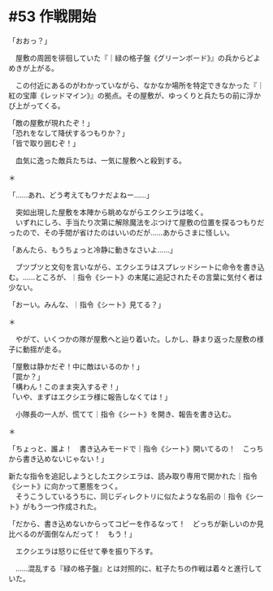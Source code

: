 # #53 作戦開始
「おおっ？」

　屋敷の周囲を徘徊していた『｜緑の格子盤《グリーンボード》』の兵からどよめきが上がる。

　この付近にあるのがわかっていながら、なかなか場所を特定できなかった『｜紅の宝庫《レッドマイン》』の拠点。その屋敷が、ゆっくりと兵たちの前に浮かび上がってくる。

「敵の屋敷が現れたぞ！」  
「恐れをなして降伏するつもりか？」  
「皆で取り囲むぞ！」

　血気に逸った敵兵たちは、一気に屋敷へと殺到する。

＊

「……あれ、どう考えてもワナだよねー……」

　突如出現した屋敷を本陣から眺めながらエクシエラは呟く。  
　いずれにしろ、手当たり次第に解除魔法をぶつけて屋敷の位置を探るつもりだったので、その手間が省けたのはいいのだが……あからさまに怪しい。

「あんたら、もうちょっと冷静に動きなさいよ……」

　ブツブツと文句を言いながら、エクシエラはスプレッドシートに命令を書き込む。……ところが、｜指令《シート》の末尾に追記されたその言葉に気付く者は少ない。

「おーい。みんな、｜指令《シート》見てる？」

＊

　やがて、いくつかの隊が屋敷へと辿り着いた。しかし、静まり返った屋敷の様子に動揺が走る。

「屋敷は静かだぞ！中に敵はいるのか！」  
「罠か？」  
「構わん！このまま突入するぞ！」  
「いや、まずはエクシエラ様に報告しなくては！」

　小隊長の一人が、慌てて｜指令《シート》を開き、報告を書き込む。

＊

「ちょっと、誰よ！　書き込みモードで｜指令《シート》開いてるの！　こっちから書き込めないじゃない！」

新たな指令を追記しようとしたエクシエラは、読み取り専用で開かれた｜指令《シート》に向かって悪態をつく。  
　そうこうしているうちに、同じディレクトリに似たような名前の｜指令《シート》がもう一つ作成された。

「だから、書き込めないからってコピーを作るなって！　どっちが新しいのか見比べるのが面倒なんだって！　もう！」

　エクシエラは怒りに任せて拳を振り下ろす。

　……混乱する『緑の格子盤』とは対照的に、紅子たちの作戦は着々と進行していた。
